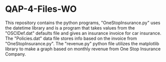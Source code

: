 # QAP-4-Files-WO

This repository contains the python programs, "OneStopInsurance.py" uses the datetime 
library and is a program that takes values from the "OSCIDef.dat" defaults file and gives
an insurance invoice for car insurance. The "Policies.dat" data file stores info based on the 
invoice from "OneStopInsurance.py". The "revenue.py" python file utilizes the matplotlib library
to make a graph based on monthly revenue from One Stop Insurance Company.
